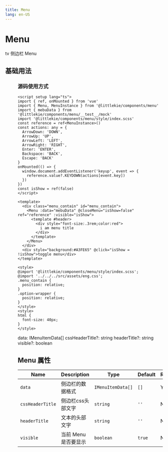 ```yaml
---
title: Menu
lang: en-US
---
```


# Menu

tv 侧边栏 Menu

## 基础用法

<Menu />

<script setup>
import Menu from '../../examples/menu/menu.vue'
</script>

### 源码使用方式
```vue
<script setup lang="ts">
import { ref, onMounted } from 'vue'
import { Menu, MenuInstance } from '@littlekie/components/menu'
import { mebuData } from '@littlekie/components/menu/__test__/mock'
import '@littlekie/components/menu/style/index.scss'
const reference = ref<MenuInstance>()
const actions: any = {
  ArrowDown: 'DOWN',
  ArrowUp: 'UP',
  ArrowLeft: 'LEFT',
  ArrowRight: 'RIGHT',
  Enter: 'ENTER',
  Backspace: 'BACK',
  Escape: 'BACK'
}
onMounted(() => {
  window.document.addEventListener('keyup', event => {
    reference.value?.KEYDOWN(actions[event.key])
  })
})
const isShow = ref(false)
</script>

<template>
  <div class="menu_contain" id="menu_contain">
    <Menu :data="mebuData" @closeMenu="isShow=false" ref="reference" :visible="isShow">
      <template #header>
        <div style="font-size:.3rem;color:red">
          i am menu title
        </div>
      </template>
    </Menu>
  </div>
  <div style="background:#A3FE65" @click="isShow = !isShow">toggle menu</div>
</template>

<style>
@import '@littlekie/components/menu/style/index.scss';
@import '../../../src/assets/eng.css';
.menu_contain {
  position: relative;
}
.option-wrapper {
  position: relative;
}
</style>
<style>
html {
  font-size: 40px;
}
</style>

```
  data: IMenuItemData[]
  cssHeaderTitle?: string
  headerTitle?: string
  visible?: boolean
## Menu 属性

| Name       | Description                      | Type                | Default | Required |
| ---------- | -------------------------------- | ------------------- | ------- | -------- |
| `data`     | 侧边栏的数据格式                    | `IMenuItemData[]`   | `[]`    | Yes      |
| `cssHeaderTitle`     | 侧边栏css头部文字         | `string`            | `''`    | Noe      |
| `headerTitle`     | 文本的头部文字            | `string`            | `''`    | Noe      |
| `visible`     | 当前 Menu 是否要显示             | `boolean`           | `true`  | Noe      |